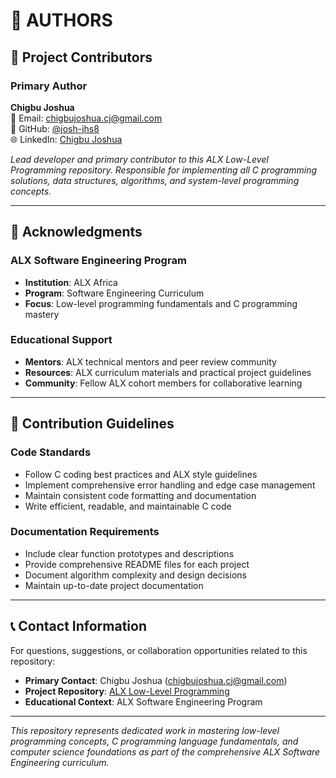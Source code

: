 # 🎯 AUTHORS

## 👥 Project Contributors

### Primary Author
**Chigbu Joshua**  
📧 Email: chigbujoshua.cj@gmail.com  
🐙 GitHub: [@josh-jhs8](https://github.com/josh-jhs8)  
🌐 LinkedIn: [Chigbu Joshua](https://linkedin.com/in/chigbu-joshua)

*Lead developer and primary contributor to this ALX Low-Level Programming repository. Responsible for implementing all C programming solutions, data structures, algorithms, and system-level programming concepts.*

---

## 🤝 Acknowledgments

### ALX Software Engineering Program
- **Institution**: ALX Africa
- **Program**: Software Engineering Curriculum
- **Focus**: Low-level programming fundamentals and C programming mastery

### Educational Support
- **Mentors**: ALX technical mentors and peer review community
- **Resources**: ALX curriculum materials and practical project guidelines
- **Community**: Fellow ALX cohort members for collaborative learning

---

## 📜 Contribution Guidelines

### Code Standards
- Follow C coding best practices and ALX style guidelines
- Implement comprehensive error handling and edge case management
- Maintain consistent code formatting and documentation
- Write efficient, readable, and maintainable C code

### Documentation Requirements
- Include clear function prototypes and descriptions
- Provide comprehensive README files for each project
- Document algorithm complexity and design decisions
- Maintain up-to-date project documentation

---

## 📞 Contact Information

For questions, suggestions, or collaboration opportunities related to this repository:

- **Primary Contact**: Chigbu Joshua (chigbujoshua.cj@gmail.com)
- **Project Repository**: [ALX Low-Level Programming](https://github.com/josh-jhs8/alx-low_level_programming)
- **Educational Context**: ALX Software Engineering Program

---

*This repository represents dedicated work in mastering low-level programming concepts, C programming language fundamentals, and computer science foundations as part of the comprehensive ALX Software Engineering curriculum.*
